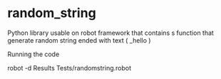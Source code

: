 # random_string
Python library usable on robot framework that contains s function that generate random string ended with text ( _hello )

Running the code

robot -d Results Tests/randomstring.robot
